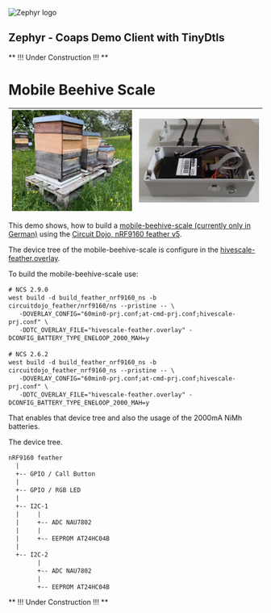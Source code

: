 ![Zephyr logo](https://github.com/zephyrproject-rtos/zephyr/raw/main/doc/_static/images/kite.png)

## Zephyr - Coaps Demo Client with TinyDtls

** !!! Under Construction !!! **

# Mobile Beehive Scale 

| ![Mobile-Beehive-Scale](./beehives.jpg) | ![Sendbox](./sendbox.jpg) |
| :- | - |


This demo shows, how to build a [mobile-beehive-scale (currently only in German)](https://github.com/boaks/mobilebeehivescale) using the [Circuit Dojo, nRF9160 feather v5](https://www.jaredwolff.com/store/nrf9160-feather/).

The device tree of the mobile-beehive-scale is configure in the [hivescale-feather.overlay](../hivescale-feather.overlay).

To build the mobile-beehive-scale use:

```
# NCS 2.9.0
west build -d build_feather_nrf9160_ns -b circuitdojo_feather/nrf9160/ns --pristine -- \
   -DOVERLAY_CONFIG="60min0-prj.conf;at-cmd-prj.conf;hivescale-prj.conf" \
   -DDTC_OVERLAY_FILE="hivescale-feather.overlay" -DCONFIG_BATTERY_TYPE_ENELOOP_2000_MAH=y

# NCS 2.6.2
west build -d build_feather_nrf9160_ns -b circuitdojo_feather_nrf9160_ns --pristine -- \
   -DOVERLAY_CONFIG="60min0-prj.conf;at-cmd-prj.conf;hivescale-prj.conf" \
   -DDTC_OVERLAY_FILE="hivescale-feather.overlay" -DCONFIG_BATTERY_TYPE_ENELOOP_2000_MAH=y
```

That enables that device tree and also the usage of the 2000mA NiMh batteries.

The device tree.

```
nRF9160 feather
  |
  +-- GPIO / Call Button
  |
  +-- GPIO / RGB LED
  |
  +-- I2C-1
  |     |
  |     +-- ADC NAU7802
  |     |
  |     +-- EEPROM AT24HC04B
  |        
  +-- I2C-2
        |
        +-- ADC NAU7802
        |
        +-- EEPROM AT24HC04B

```

** !!! Under Construction !!! **
